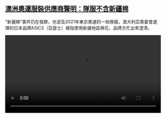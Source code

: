 <!--1617193024000-->
[澳洲奧運服裝供應商聲明：隊服不含新疆棉](https://www.dw.com/zh/%E6%BE%B3%E6%B4%B2%E5%A5%A7%E9%81%8B%E6%9C%8D%E8%A3%9D%E4%BE%9B%E6%87%89%E5%95%86%E8%81%B2%E6%98%8E%EF%BC%9A%E9%9A%8A%E6%9C%8D%E4%B8%8D%E5%90%AB%E6%96%B0%E7%96%86%E6%A3%89/a-57062933)
------

<p>“新疆棉”事件仍在發酵，也波及2021年東京奧運的一些隊服。澳大利亞奧委會選擇的日本品牌ASICS（亞瑟士）被指使用新疆地區棉花，品牌方忙出來澄清。</small></p><video src="https://tvdownloaddw-a.akamaihd.net/dwtv_video/flv/vdt_zh/2021/bchi210331_001_7e648bchi_210331_asics_sd_sor.mp4" controls style="width:100%"></video>

